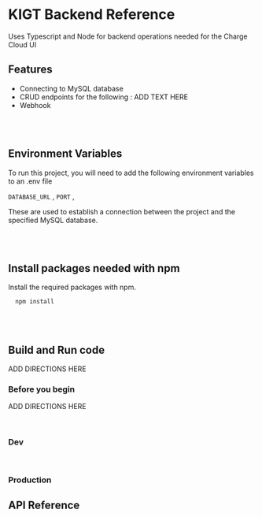 # KIGT Backend Reference

Uses Typescript and Node for backend operations needed for the Charge Cloud UI

## Features

- Connecting to MySQL database
- CRUD endpoints for the following : ADD TEXT HERE
- Webhook
<br />
<br />

## Environment Variables

To run this project, you will need to add the following environment variables to an .env file

`DATABASE_URL` ,
`PORT` ,

These are used to establish a connection between the project and the specified MySQL database.

<br />
<br />

## Install packages needed with npm

Install the required packages with npm.

```bash
  npm install
```

<br /><br />

## Build and Run code
ADD DIRECTIONS HERE

### Before you begin

ADD DIRECTIONS HERE

<br />

### Dev


<br />

### Production


## API Reference

